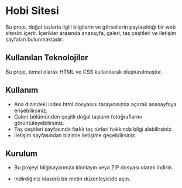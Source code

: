 # Hobi Sitesi

Bu proje, doğal taşlarla ilgili bilgilerin ve görsellerin paylaşıldığı bir web sitesini içerir. İçerikler arasında anasayfa, galeri, taş çeşitleri ve iletişim sayfaları bulunmaktadır.

## Kullanılan Teknolojiler

Bu proje, temel olarak HTML ve CSS kullanılarak oluşturulmuştur.

## Kullanım

- Ana dizindeki index.html dosyasını tarayıcınızda açarak anasayfaya erişebilirsiniz.
- Galeri bölümünden çeşitli doğal taşların fotoğraflarını görüntüleyebilirsiniz.
- Taş çeşitleri sayfasında farklı taş türleri hakkında bilgi alabilirsiniz.
- İletişim sayfasından bizimle iletişime geçebilirsiniz.

## Kurulum

- Bu projeyi bilgisayarınıza klonlayın veya ZIP dosyası olarak indirin.
   
- İndirdiğiniz klasörü bir metin düzenleyicide açın.


